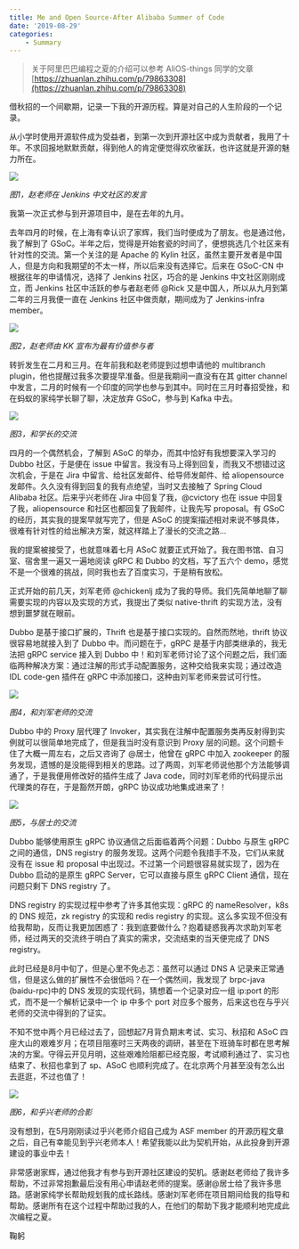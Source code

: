 ```yaml
---
title: Me and Open Source-After Alibaba Summer of Code
date: '2019-08-29'
categories: 
    - Summary
---
```

> 关于阿里巴巴编程之夏的介绍可以参考 AliOS-things 同学的文章
[https://zhuanlan.zhihu.com/p/79863308](https://zhuanlan.zhihu.com/p/79863308)

借秋招的一个间歇期，记录一下我的开源历程。算是对自己的人生阶段的一个记录。

从小学时使用开源软件成为受益者，到第一次到开源社区中成为贡献者，我用了十年。不求回报地默默贡献，得到他人的肯定便觉得欢欣雀跃，也许这就是开源的魅力所在。

![](/pic/post/2019/08/2019-08-29-SOC/481648656.jpeg)

*图1，赵老师在 Jenkins 中文社区的发言*

我第一次正式参与到开源项目中，是在去年的九月。

去年四月的时候，在上海有幸认识了家辉，我们当时便成为了朋友。也是通过他，我了解到了 GSoC。半年之后，觉得是开始套瓷的时间了，便想挑选几个社区来有针对性的交流。第一个关注的是 Apache 的 Kylin 社区，虽然主要开发者是中国人，但是方向和我期望的不太一样，所以后来没有选择它。后来在 GSoC-CN 中根据往年的申请情况，选择了 Jenkins 社区，巧合的是 Jenkins 中文社区刚刚成立，而 Jenkins 社区中活跃的参与者赵老师 @Rick 又是中国人，所以从九月到第二年的三月我便一直在 Jenkins 社区中做贡献，期间成为了 Jenkins-infra member。

![](/pic/post/2019/08/2019-08-29-SOC/374153865.jpeg)

*图2，赵老师由 KK 宣布为最有价值参与者*

转折发生在二月和三月。在年前我和赵老师提到过想申请他的 multibranch plugin，他也提醒过我多次要提早准备。但是我期间一直没有在其 gitter channel 中发言，二月的时候有一个印度的同学也参与到其中。同时在三月时春招受挫，和在蚂蚁的家纯学长聊了聊，决定放弃 GSoC，参与到 Kafka 中去。

![](/pic/post/2019/08/2019-08-29-SOC/399295576.jpeg)

*图3，和学长的交流*

四月的一个偶然机会，了解到 ASoC 的举办，而其中恰好有我想要深入学习的 Dubbo 社区，于是便在 issue 中留言。我没有马上得到回复，而我又不想错过这次机会，于是在 Jira 中留言、给社区发邮件、给导师发邮件、给 aliopensource 发邮件。久久没有得到回复的我有点绝望，当时又去接触了 Spring Cloud Alibaba 社区。后来乎兴老师在 Jira 中回复了我，@cvictory 也在 issue 中回复了我，aliopensource 和社区也都回复了我邮件，让我先写 proposal。有 GSoC 的经历，其实我的提案早就写完了，但是 ASoC 的提案描述相对来说不够具体，很难有针对性的给出解决方案，就这样踏上了漫长的交流之路...

我的提案被接受了，也就意味着七月 ASoC 就要正式开始了。我在图书馆、自习室、宿舍里一遍又一遍地阅读 gRPC 和 Dubbo 的文档，写了五六个 demo，感觉不是一个很难的挑战，同时我也去了百度实习，于是稍有放松。

正式开始的前几天，刘军老师 @chickenlj 成为了我的导师。我们先简单地聊了聊需要实现的内容以及实现的方式，我提出了类似 native-thrift 的实现方法，没有想到噩梦就在眼前。

Dubbo 是基于接口扩展的，Thrift 也是基于接口实现的。自然而然地，thrift 协议很容易地就接入到了 Dubbo 中。而问题在于，gRPC 是基于内部类继承的，我无法把 gRPC service 接入到 Dubbo 中！和刘军老师讨论了这个问题之后，我们面临两种解决方案：通过注解的形式手动配置服务，这种交给我来实现；通过改造 IDL code-gen 插件在 gRPC 中添加接口，这种由刘军老师来尝试可行性。

![](/pic/post/2019/08/2019-08-29-SOC/1196124092.jpeg)

*图4，和刘军老师的交流*

Dubbo 中的 Proxy 层代理了 Invoker，其实我在注解中配置服务类再反射得到实例就可以很简单地完成了，但是我当时没有意识到 Proxy 层的问题。这个问题卡住了大概一周左右，之后又咨询了 @居士，他曾在 gRPC 中加入 zookeeper 的服务发现，遗憾的是没能得到相关的思路。过了两周，刘军老师说他那个方法能够调通了，于是我便用修改好的插件生成了 Java code，同时刘军老师的代码提示出代理类的存在，于是豁然开朗，gRPC 协议成功地集成进来了！

![](/pic/post/2019/08/2019-08-29-SOC/3724649519.jpeg)

*图5，与居士的交流*

Dubbo 能够使用原生 gRPC 协议通信之后面临着两个问题：Dubbo 与原生 gRPC 之间的通信，DNS registry 的服务发现。这两个问题令我措手不及，它们从来就没有在 issue 和 proposal 中出现过。不过第一个问题很容易就实现了，因为在 Dubbo 启动的是原生 gRPC Server，它可以直接与原生 gRPC Client 通信，现在问题只剩下 DNS registry 了。

DNS registry 的实现过程中参考了许多其他实现：gRPC 的 nameResolver，k8s 的 DNS 规范，zk registry 的实现和 redis registry 的实现。这么多实现不但没有给我帮助，反而让我更加困惑了：我到底要做什么？抱着疑惑我再次求助刘军老师，经过两天的交流终于明白了真实的需求，交流结束的当天便完成了 DNS registry。

此时已经是8月中旬了，但是心里不免忐忑：虽然可以通过 DNS A 记录来正常通信，但是这么做的扩展性不会很低吗？在一个偶然间，我发现了 brpc-java (baidu-rpc)中的 DNS 发现的实现代码，猜想着一个记录对应一组 ip:port 的形式，而不是一个解析记录中一个 ip 中多个 port 对应多个服务，后来这也在与乎兴老师的交流中得到的了证实。

不知不觉中两个月已经过去了，回想起7月背负期末考试、实习、秋招和 ASoC 四座大山的艰难岁月；在项目阻塞时三天两夜的调研，甚至在下班骑车时都在思考解决的方案。守得云开见月明，这些艰难险阻都已经克服，考试顺利通过了、实习也结束了、秋招也拿到了 sp、ASoC 也顺利完成了。在北京两个月甚至没有怎么出去逛逛，不过也值了！

![](/pic/post/2019/08/2019-08-29-SOC/660674055.jpeg)

*图6，和乎兴老师的合影*

没有想到，在5月刚刚读过乎兴老师介绍自己成为 ASF member 的开源历程文章之后，自己有幸能见到乎兴老师本人！希望我能以此为契机开始，从此投身到开源建设的事业中去！

非常感谢家辉，通过他我才有参与到开源社区建设的契机。感谢赵老师给了我许多帮助，不过非常抱歉最后没有用心申请赵老师的提案。感谢@居士给了我许多思路。感谢家纯学长帮助规划我的成长路线。感谢刘军老师在项目期间给我的指导和帮助。感谢所有在这个过程中帮助过我的人，在他们的帮助下我才能顺利地完成此次编程之夏。

鞠躬